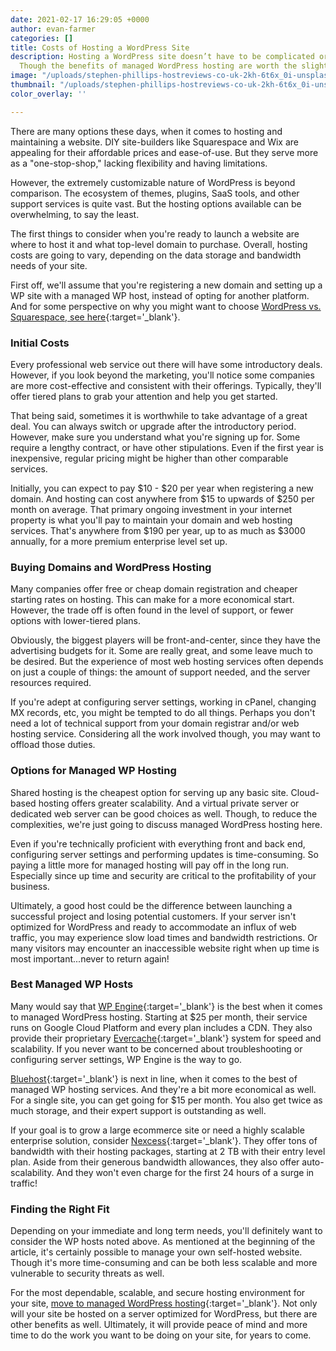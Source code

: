 ```yaml
---
date: 2021-02-17 16:29:05 +0000
author: evan-farmer
categories: []
title: Costs of Hosting a WordPress Site
description: Hosting a WordPress site doesn’t have to be complicated or expensive.
  Though the benefits of managed WordPress hosting are worth the slightly higher costs.
image: "/uploads/stephen-phillips-hostreviews-co-uk-2kh-6t6x_0i-unsplash.jpg"
thumbnail: "/uploads/stephen-phillips-hostreviews-co-uk-2kh-6t6x_0i-unsplash-copy.jpg"
color_overlay: ''

---
```

There are many options these days, when it comes to hosting and maintaining a website. DIY site-builders like Squarespace and Wix are appealing for their affordable prices and ease-of-use. But they serve more as a "one-stop-shop," lacking flexibility and having limitations.

However, the extremely customizable nature of WordPress is beyond comparison. The ecosystem of themes, plugins, SaaS tools, and other support services is quite vast. But the hosting options available can be overwhelming, to say the least.

The first things to consider when you're ready to launch a website are where to host it and what top-level domain to purchase. Overall, hosting costs are going to vary, depending on the data storage and bandwidth needs of your site.

First off, we'll assume that you're registering a new domain and setting up a WP site with a managed WP host, instead of opting for another platform. And for some perspective on why you might want to choose [WordPress vs. Squarespace, see here](https://wpcontractors.com/blog/2020/11/16/wordpress-vs-squarespace/){:target='_blank'}.

### Initial Costs

Every professional web service out there will have some introductory deals. However, if you look beyond the marketing, you'll notice some companies are more cost-effective and consistent with their offerings. Typically, they'll offer tiered plans to grab your attention and help you get started.

That being said, sometimes it is worthwhile to take advantage of a great deal. You can always switch or upgrade after the introductory period. However, make sure you understand what you're signing up for. Some require a lengthy contract, or have other stipulations. Even if the first year is inexpensive, regular pricing might be higher than other comparable services.

Initially, you can expect to pay $10 - $20 per year when registering a new domain. And hosting can cost anywhere from $15 to upwards of $250 per month on average. That primary ongoing investment in your internet property is what you'll pay to maintain your domain and web hosting services. That's anywhere from $190 per year, up to as much as $3000 annually, for a more premium enterprise level set up.

### Buying Domains and WordPress Hosting

Many companies offer free or cheap domain registration and cheaper starting rates on hosting. This can make for a more economical start. However, the trade off is often found in the level of support, or fewer options with lower-tiered plans.

Obviously, the biggest players will be front-and-center, since they have the advertising budgets for it. Some are really great, and some leave much to be desired. But the experience of most web hosting services often depends on just a couple of things: the amount of support needed, and the server resources required.

If you're adept at configuring server settings, working in cPanel, changing MX records, etc, you might be tempted to do all things. Perhaps you don't need a lot of technical support from your domain registrar and/or web hosting service. Considering all the work involved though, you may want to offload those duties.

### Options for Managed WP Hosting

Shared hosting is the cheapest option for serving up any basic site. Cloud-based hosting offers greater scalability. And a virtual private server or dedicated web server can be good choices as well. Though, to reduce the complexities, we're just going to discuss managed WordPress hosting here.

Even if you're technically proficient with everything front and back end, configuring server settings and performing updates is time-consuming. So paying a little more for managed hosting will pay off in the long run. Especially since up time and security are critical to the profitability of your business.

Ultimately, a good host could be the difference between launching a successful project and losing potential customers. If your server isn't optimized for WordPress and ready to accommodate an influx of web traffic, you may experience slow load times and bandwidth restrictions. Or many visitors may encounter an inaccessible website right when up time is most important...never to return again!

### Best Managed WP Hosts

Many would say that [WP Engine](https://wpengine.com/plans-solutions/){:target='_blank'} is the best when it comes to managed WordPress hosting. Starting at $25 per month, their service runs on Google Cloud Platform and every plan includes a CDN. They also provide their proprietary [Evercache](https://wpengine.com/evercache/){:target='_blank'} system for speed and scalability. If you never want to be concerned about troubleshooting or configuring server settings, WP Engine is the way to go.

[Bluehost](https://www.bluehost.com/wordpress/managed-wordpress){:target='_blank'} is next in line, when it comes to the best of managed WP hosting services. And they're a bit more economical as well. For a single site, you can get going for $15 per month. You also get twice as much storage, and their expert support is outstanding as well.

If your goal is to grow a large ecommerce site or need a highly scalable enterprise solution, consider [Nexcess](https://www.nexcess.net/wordpress/#pricing-link){:target='_blank'}. They offer tons of bandwidth with their hosting packages, starting at 2 TB with their entry level plan. Aside from their generous bandwidth allowances, they also offer auto-scalability. And they won't even charge for the first 24 hours of a surge in traffic!

### Finding the Right Fit

Depending on your immediate and long term needs, you'll definitely want to consider the WP hosts noted above. As mentioned at the beginning of the article, it's certainly possible to manage your own self-hosted website. Though it's more time-consuming and can be both less scalable and more vulnerable to security threats as well.

For the most dependable, scalable, and secure hosting environment for your site, [move to managed WordPress hosting](){:target='_blank'}. Not only will your site be hosted on a server optimized for WordPress, but there are other benefits as well. Ultimately, it will provide peace of mind and more time to do the work you want to be doing on your site, for years to come.